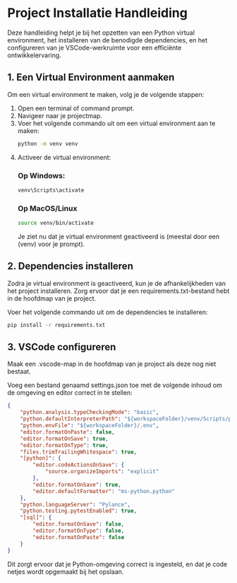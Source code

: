 # Project Installatie Handleiding

Deze handleiding helpt je bij het opzetten van een Python virtual environment, het installeren van de benodigde dependencies, en het configureren van je VSCode-werkruimte voor een efficiënte ontwikkelervaring.

## 1. Een Virtual Environment aanmaken

Om een virtual environment te maken, volg je de volgende stappen:

1. Open een terminal of command prompt.
2. Navigeer naar je projectmap.
3. Voer het volgende commando uit om een virtual environment aan te maken:
   ```bash
   python -m venv venv
4. Activeer de virtual environment:
    ### Op Windows:
    ```bash
    venv\Scripts\activate
    ```
    ### Op MacOS/Linux
    ```bash
    source venv/bin/activate
    ```
    Je ziet nu dat je virtual environment geactiveerd is (meestal door een (venv) voor je prompt).

## 2. Dependencies installeren
Zodra je virtual environment is geactiveerd, kun je de afhankelijkheden van het project installeren. Zorg ervoor dat je een requirements.txt-bestand hebt in de hoofdmap van je project.

Voer het volgende commando uit om de dependencies te installeren:
```bash
pip install -r requirements.txt
```

## 3. VSCode configureren
Maak een .vscode-map in de hoofdmap van je project als deze nog niet bestaat.

Voeg een bestand genaamd settings.json toe met de volgende inhoud om de omgeving en editor correct in te stellen:
```json
{
    "python.analysis.typeCheckingMode": "basic",
    "python.defaultInterpreterPath": "${workspaceFolder}/venv/Scripts/python.exe",
    "python.envFile": "${workspaceFolder}/.env",
    "editor.formatOnPaste": false,
    "editor.formatOnSave": true,
    "editor.formatOnType": true,
    "files.trimTrailingWhitespace": true,
    "[python]": {
        "editor.codeActionsOnSave": {
            "source.organizeImports": "explicit"
        },
        "editor.formatOnSave": true,
        "editor.defaultFormatter": "ms-python.python"
    },
    "python.languageServer": "Pylance",
    "python.testing.pytestEnabled": true,
    "[sql]": {
        "editor.formatOnSave": false,
        "editor.formatOnType": false,
        "editor.formatOnPaste": false
    }
}
```
Dit zorgt ervoor dat je Python-omgeving correct is ingesteld, en dat je code netjes wordt opgemaakt bij het opslaan.